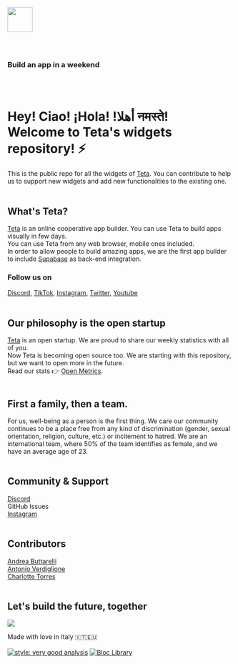 <br>
<img src="https://sp-ao.shortpixel.ai/client/q_glossy,ret_img,w_1264/https://teta.so/wp-content/uploads/2021/06/Group-49.png" style="width:56px;margin-bottom:40px"/>

### Build an app in a weekend
<br><br>

# Hey! Ciao! ¡Hola! !أهلا नमस्ते!<br> Welcome to Teta's widgets repository! ⚡️
This is the public repo for all the widgets of [Teta](https://teta.so).
You can contribute to help us to support new widgets and add new functionalities to the existing one.
<br><br>

## What's Teta?
[Teta](https://teta.so) is an online cooperative app builder. You can use Teta to build apps visually in few days.<br>
You can use Teta from any web browser, mobile ones included.<br>
In order to allow people to build amazing apps, we are the first app builder to include [Supabase](https://supabase.com) as back-end integration.
<br>
### Follow us on<br>
[Discord](http://discord.gg/z9MjHSMaSX), [TikTok](https://www.tiktok.com/@teta.so), [Instagram](https://www.instagram.com/teta.so/), [Twitter](https://twitter.com/tetabuilder), [Youtube](https://www.youtube.com/channel/UCuj5yqb6kx_gXTHXlTGNF0Q)
<br><br>

## Our philosophy is the open startup
[Teta](https://teta.so) is an open startup. We are proud to share our weekly statistics with all of you. <br>
Now Teta is becoming open source too. We are starting with this repository, but we want to open more in the future.<br>
Read our stats 👉 [Open Metrics](https://teta.so/metrics).
<br><br>

## First a family, then a team.
For us, well-being as a person is the first thing. We care our community continues to be a place free from any kind of discrimination (gender, sexual orientation, religion, culture, etc.) or incitement to hatred.
We are an international team, where 50% of the team identifies as female, and we have an average age of 23.
<br>
<br>

## Community & Support
[Discord](http://discord.gg/z9MjHSMaSX)<br>
GitHub Issues<br>
[Instagram](http://instagram.com/teta.so)<br>
<br>

## Contributors
[Andrea Buttarelli](https://www.linkedin.com/in/andreabuttarelli/)<br/>
[Antonio Verdiglione](https://www.linkedin.com/in/antonioverdiglione/)<br/>
[Charlotte Torres](https://www.linkedin.com/in/charlotte-torres/)<br/>
<br>

## Let's build the future, together
<img src="https://media2.giphy.com/media/YOvOkaS5ZKfimDIgwJ/giphy.gif?cid=ecf05e472ipczxdp8km6z40b4fb7q2vin64hh9xqswqyq0gb&rid=giphy.gif&ct=g" />

Made with love in Italy 🇮🇹🇪🇺
<br><br>
[![style: very good analysis](https://img.shields.io/badge/style-very_good_analysis-B22C89.svg)](https://pub.dev/packages/very_good_analysis)
<a href="https://github.com/felangel/bloc"><img src="https://tinyurl.com/bloc-library" alt="Bloc Library"></a>


